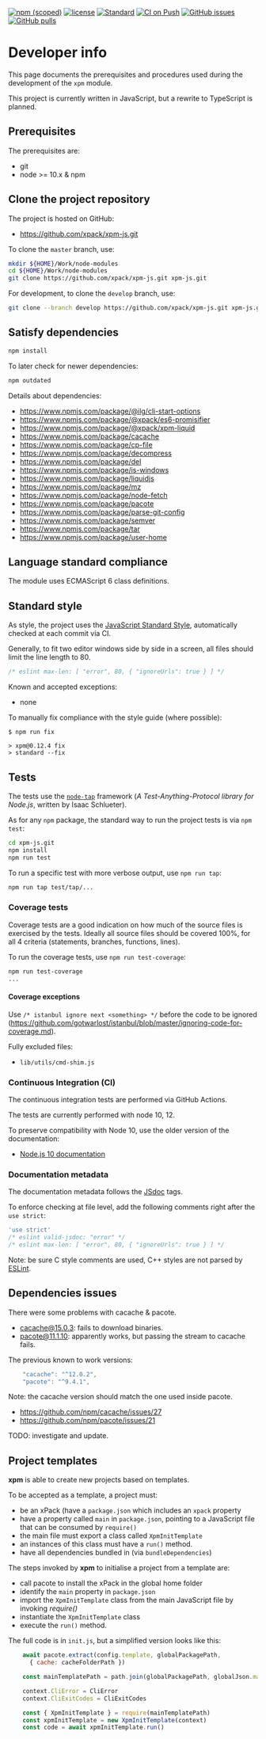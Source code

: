 [![npm (scoped)](https://img.shields.io/npm/v/xpm.svg)](https://www.npmjs.com/package/xpm/)
[![license](https://img.shields.io/github/license/xpack/xpm-js.svg)](https://github.com/xpack/xpm-js/blob/master/LICENSE)
[![Standard](https://img.shields.io/badge/code_style-standard-brightgreen.svg)](https://standardjs.com/)
[![CI on Push](https://github.com/xpack/xpm-js/actions/workflows/node-ci.yml/badge.svg)](https://github.com/xpack/xpm-js/actions/)
[![GitHub issues](https://img.shields.io/github/issues/xpack/xpm-js.svg)](https://github.com/xpack/xpm-js/issues/)
[![GitHub pulls](https://img.shields.io/github/issues-pr/xpack/xpm-js.svg)](https://github.com/xpack/xpm-js/pulls/)

# Developer info

This page documents the prerequisites and procedures used during the
development of the `xpm` module.

This project is currently written in JavaScript, but a rewrite to
TypeScript is planned.

## Prerequisites

The prerequisites are:

- git
- node >= 10.x & npm

## Clone the project repository

The project is hosted on GitHub:

- <https://github.com/xpack/xpm-js.git>

To clone the `master` branch, use:

```sh
mkdir ${HOME}/Work/node-modules
cd ${HOME}/Work/node-modules
git clone https://github.com/xpack/xpm-js.git xpm-js.git
```

For development, to clone the `develop` branch, use:

```sh
git clone --branch develop https://github.com/xpack/xpm-js.git xpm-js.git
```

## Satisfy dependencies

```sh
npm install
```

To later check for newer dependencies:

```sh
npm outdated
```

Details about dependencies:

- <https://www.npmjs.com/package/@ilg/cli-start-options>
- <https://www.npmjs.com/package/@xpack/es6-promisifier>
- <https://www.npmjs.com/package/@xpack/xpm-liquid>
- <https://www.npmjs.com/package/cacache>
- <https://www.npmjs.com/package/cp-file>
- <https://www.npmjs.com/package/decompress>
- <https://www.npmjs.com/package/del>
- <https://www.npmjs.com/package/is-windows>
- <https://www.npmjs.com/package/liquidjs>
- <https://www.npmjs.com/package/mz>
- <https://www.npmjs.com/package/node-fetch>
- <https://www.npmjs.com/package/pacote>
- <https://www.npmjs.com/package/parse-git-config>
- <https://www.npmjs.com/package/semver>
- <https://www.npmjs.com/package/tar>
- <https://www.npmjs.com/package/user-home>

## Language standard compliance

The module uses ECMAScript 6 class definitions.

## Standard style

As style, the project uses the
[JavaScript Standard Style](https://standardjs.com/),
automatically checked at each commit via CI.

Generally, to fit two editor windows side by side in a screen,
all files should limit the line length to 80.

```js
/* eslint max-len: [ "error", 80, { "ignoreUrls": true } ] */
```

Known and accepted exceptions:

- none

To manually fix compliance with the style guide (where possible):

```console
$ npm run fix

> xpm@0.12.4 fix
> standard --fix
```

## Tests

The tests use the [`node-tap`](http://www.node-tap.org) framework
(_A Test-Anything-Protocol library for Node.js_, written by Isaac Schlueter).

As for any `npm` package, the standard way to run the project tests is
via `npm test`:

```sh
cd xpm-js.git
npm install
npm run test
```

To run a specific test with more verbose output, use `npm run tap`:

```sh
npm run tap test/tap/...
```

### Coverage tests

Coverage tests are a good indication on how much of the source files is
exercised by the tests. Ideally all source files should be covered 100%,
for all 4 criteria (statements, branches, functions, lines).

To run the coverage tests, use `npm run test-coverage`:

```sh
npm run test-coverage
...
```

#### Coverage exceptions

Use `/* istanbul ignore next <something> */` before the code to be ignored
(<https://github.com/gotwarlost/istanbul/blob/master/ignoring-code-for-coverage.md>).

Fully excluded files:

- `lib/utils/cmd-shim.js`

### Continuous Integration (CI)

The continuous integration tests are performed via
GitHub Actions.

The tests are currently performed with node 10, 12.

To preserve compatibility with Node 10, use the older
version of the documentation:

- [Node.js 10 documentation](https://nodejs.org/docs/latest-v10.x/api/)

### Documentation metadata

The documentation metadata follows the [JSdoc](http://usejsdoc.org) tags.

To enforce checking at file level, add the following comments right after
the `use strict`:

```js
'use strict'
/* eslint valid-jsdoc: "error" */
/* eslint max-len: [ "error", 80, { "ignoreUrls": true } ] */
```

Note: be sure C style comments are used, C++ styles are not parsed by
[ESLint](http://eslint.org).

## Dependencies issues

There were some problems with cacache & pacote.

- cacache@15.0.3: fails to download binaries.
- pacote@11.1.10: apparently works, but passing the stream to cacache fails.

The previous known to work versions:

```js
    "cacache": "^12.0.2",
    "pacote": "^9.4.1",
```

Note: the cacache version should match the one used inside pacote.

- <https://github.com/npm/cacache/issues/27>
- <https://github.com/npm/pacote/issues/21>

TODO: investigate and update.

## Project templates

**xpm** is able to create new projects based on templates.

To be accepted as a template, a project must:

- be an xPack (have a `package.json` which includes an `xpack` property
- have a property called `main` in `package.json`, pointing to a JavaScript
  file that can be consumed by `require()`
- the main file must export a class called `XpmInitTemplate`
- an instances of this class must have a `run()` method.
- have all dependencies bundled in (via `bundleDependencies`)

The steps invoked by **xpm** to initialise a project from a template are:

- call pacote to install the xPack in the global home folder
- identify the `main` property in `package.json`
- import the `XpmInitTemplate` class from the main JavaScript file by
  invoking _require()_
- instantiate the `XpmInitTemplate` class
- execute the `run()` method.

The full code is in `init.js`, but a simplified version looks like this:

```js
    await pacote.extract(config.template, globalPackagePath,
      { cache: cacheFolderPath })

    const mainTemplatePath = path.join(globalPackagePath, globalJson.main)

    context.CliError = CliError
    context.CliExitCodes = CliExitCodes

    const { XpmInitTemplate } = require(mainTemplatePath)
    const xpmInitTemplate = new XpmInitTemplate(context)
    const code = await xpmInitTemplate.run()
```
